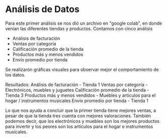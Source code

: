 # Análisis de Datos
Para este primer análisis se nos dió un archivo en "google colab", en donde venían las diferentes tiendas y productos.
Contamos con cinco análisis
- Análisis de facturación
- Ventas por categoría
- Calificación promedio de la tienda
- Productos más y menos vendidos
- Envío promedio por tienda

Se realizarón gráficas visuales para observar mejor el comportamiento de los datos.

Resultados:
Análisis de facturación - Tienda 1
Ventas por categoría - Electrónicos, muebles y juguetes
Calificación promedio de la tienda - Tienda 3
Productos más y menos vendidos - Muebles y  artículos para el hogar / instrumentos musicales
Envío promedio por tienda - Tienda 1

Lo que nos ayuda a concluir que la primer tienda tiene mejores ventas, a pesar de que la tienda tres cuenta con mejores valoraciones. También podemos decir, que los electrónicos y muebles son los mejores productos para invertir y los peores son los artículos para el hogar e instrumentos musicales.
